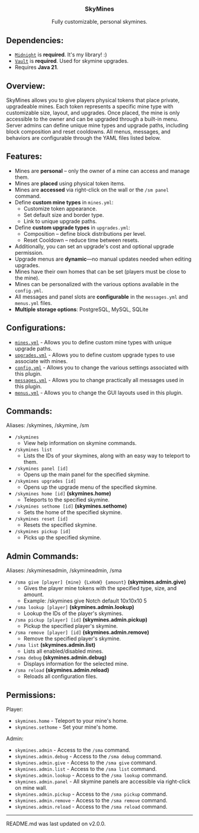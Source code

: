 <div align="center">
    <h3>SkyMines</h3>
    <p>Fully customizable, personal skymines.</p>
</div>

## Dependencies:
* [`Midnight`](https://github.com/ColinGrime/Midnight) is **required**. It's my library! :)
* [`Vault`](https://www.spigotmc.org/resources/vault.34315/) is **required**. Used for skymine upgrades.
* Requires **Java 21**.

## Overview:
SkyMines allows you to give players physical tokens that place private, upgradeable mines. 
Each token represents a specific mine type with customizable size, layout, and upgrades. 
Once placed, the mine is only accessible to the owner and can be upgraded through a built-in menu. 
Server admins can define unique mine types and upgrade paths, including block composition and reset cooldowns. 
All menus, messages, and behaviors are configurable through the YAML files listed below.

## Features:
* Mines are **personal** – only the owner of a mine can access and manage them.
* Mines are **placed** using physical token items.
* Mines are **accessed** via right-click on the wall or the `/sm panel` command.
* Define **custom mine types** in `mines.yml`:
  * Customize token appearance.
  * Set default size and border type.
  * Link to unique upgrade paths.
* Define **custom upgrade types** in `upgrades.yml`:
  * Composition – define block distributions per level.
  * Reset Cooldown – reduce time between resets.
* Additionally, you can set an upgrade's cost and optional upgrade permission.
* Upgrade menus are **dynamic**—no manual updates needed when editing upgrades.
* Mines have their own homes that can be set (players must be close to the mine).
* Mines can be personalized with the various options available in the `config.yml`.
* All messages and panel slots are **configurable** in the `messages.yml` and `menus.yml` files.
* **Multiple storage options**: PostgreSQL, MySQL, SQLite

## Configurations:
* [`mines.yml`](https://github.com/ColinGrime/SkyMines/blob/master/src/main/resources/mines.yml) - Allows you to define custom mine types with unique upgrade paths.
* [`upgrades.yml`](https://github.com/ColinGrime/SkyMines/blob/master/src/main/resources/upgrades.yml) - Allows you to define custom upgrade types to use associate with mines.
* [`config.yml`](https://github.com/ColinGrime/SkyMines/blob/master/src/main/resources/config.yml) - Allows you to change the various settings associated with this plugin.
* [`messages.yml`](https://github.com/ColinGrime/SkyMines/blob/master/src/main/resources/messages.yml) - Allows you to change practically all messages used in this plugin.
* [`menus.yml`](https://github.com/ColinGrime/SkyMines/blob/master/src/main/resources/panels.yml) - Allows you to change the GUI layouts used in this plugin.

## Commands:
Aliases: /skymines, /skymine, /sm

* `/skymines`
  * View help information on skymine commands.
* `/skymines list`
  * Lists the IDs of your skymines, along with an easy way to teleport to them.
* `/skymines panel [id]`
  * Opens up the main panel for the specified skymine.
* `/skymines upgrades [id]`
  * Opens up the upgrade menu of the specified skymine.
* `/skymines home [id]` **(skymines.home)**
  * Teleports to the specified skymine.
* `/skymines sethome [id]` **(skymines.sethome)**
  * Sets the home of the specified skymine.
* `/skymines reset [id]`
  * Resets the specified skymine.
* `/skymines pickup [id]`
  * Picks up the specified skymine.

## Admin Commands:
Aliases: /skyminesadmin, /skymineadmin, /sma

* `/sma give [player] {mine} {LxHxW} {amount}` **(skymines.admin.give)**
  * Gives the player mine tokens with the specified type, size, and amount.
  * Example: /skymines give Notch default 10x10x10 5
* `/sma lookup [player]` **(skymines.admin.lookup)**
  * Lookup the IDs of the player's skymines.
* `/sma pickup [player] [id]` **(skymines.admin.pickup)**
  * Pickup the specified player's skymine.
* `/sma remove [player] [id]` **(skymines.admin.remove)**
  * Remove the specified player's skymine.
* `/sma list` **(skymines.admin.list)**
  * Lists all enabled/disabled mines.
* `/sma debug` **(skymines.admin.debug)**
  * Displays information for the selected mine.
* `/sma reload` **(skymines.admin.reload)**
  * Reloads all configuration files.

## Permissions:
Player:
* `skymines.home` - Teleport to your mine's home.
* `skymines.sethome` - Set your mine's home.

Admin:
* `skymines.admin` - Access to the `/sma` command.
* `skymines.admin.debug` - Access to the `/sma debug` command.
* `skymines.admin.give` - Access to the `/sma give` command.
* `skymines.admin.list` - Access to the `/sma list` command.
* `skymines.admin.lookup` - Access to the `/sma lookup` command.
* `skymines.admin.panel` - All skymine panels are accessible via right-click on mine wall.
* `skymines.admin.pickup` - Access to the `/sma pickup` command.
* `skymines.admin.remove` - Access to the `/sma remove` command.
* `skymines.admin.reload` - Access to the `/sma reload` command.

---

README.md was last updated on v2.0.0.
